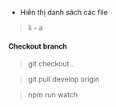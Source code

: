 - Hiển thị danh sách các file
> li - a

#### Checkout branch
> git checkout .

> git pull develop origin

> npm run watch

